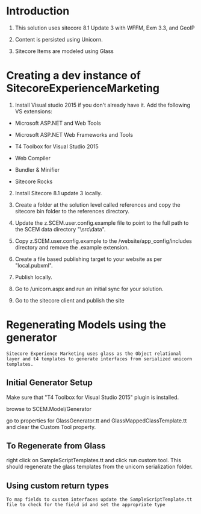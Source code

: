 # Introduction

1. This solution uses sitecore 8.1 Update 3 with WFFM, Exm 3.3, and GeoIP 

2. Content is persisted using Unicorn.

3. Sitecore Items are modeled using Glass

# Creating a dev instance of SitecoreExperienceMarketing

1. Install Visual studio 2015 if you don't already have it. Add the following VS extensions:

  * Microsoft ASP.NET and Web Tools

  * Microsoft ASP.NET Web Frameworks and Tools

  * T4 Toolbox for Visual Studio 2015

  * Web Compiler

  * Bundler & Minifier

  * Sitecore Rocks

2. Install Sitecore 8.1 update 3 locally.

3. Create a folder at the solution level called references and copy the sitecore bin folder to the references directory.

4. Update the z.SCEM.user.config.example file to point to the full path to the SCEM data directory "<project-root>\src\data".

5. Copy z.SCEM.user.config.example to the /website/app_config/includes directory and remove the .example extension.

6. Create a file based publishing target to your website as per "local.pubxml".

7. Publish locally.

8. Go to /unicorn.aspx and run an initial sync for your solution.

9. Go to the sitecore client and publish the site

# Regenerating Models using the generator

    Sitecore Experience Marketing uses glass as the Object relational layer and t4 templates to generate interfaces from serialized unicorn templates.

## Initial Generator Setup

Make sure that "T4 Toolbox for Visual Studio 2015" plugin is installed.

browse to SCEM.Model/Generator

go to properties for GlassGenerator.tt and GlassMappedClassTemplate.tt and clear the Custom Tool property.

## To Regenerate from Glass

  right click on SampleScriptTemplates.tt and click run custom tool. This should regenerate the glass templates from the unicorn serialization folder.

## Using custom return types

    To map fields to custom interfaces update the SampleScriptTemplate.tt file to check for the field id and set the appropriate type
 